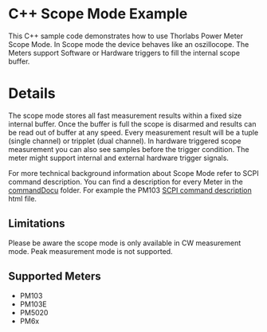 # C++ Scope Mode Example
This C++ sample code demonstrates how to use Thorlabs Power Meter Scope Mode. In Scope mode the 
device behaves like an oszillocope. The Meters support Software or Hardware triggers to fill the
internal scope buffer.

# Details 

The scope mode stores all fast measurement results within a fixed size internal buffer. Once the 
buffer is full the scope is disarmed and results can be read out of buffer at any speed. 
Every measurement result will be a tuple (single channel) or tripplet (dual channel). In hardware
triggered scope measurement you can also see samples before the trigger condition. The meter might 
support internal and external hardware trigger signals. 

For more technical background information about Scope Mode refer to SCPI command description. You can find a description for every Meter in the  [commandDocu](../../../../Python/Thorlabs%20PMxxx%20Power%20Meters/scpi/commandDocu) folder. For example the PM103 [SCPI command description](https://htmlpreview.github.io/?https://github.com/Selanarixx/Light_Analysis_Examples/blob/develop/Python/Thorlabs%20PMxxx%20Power%20Meters/scpi/commandDocu/pm103.html) html file.

## Limitations
Please be aware the scope mode is only available in CW measurement mode. Peak measurement mode 
is not supported. 

## Supported Meters
- PM103
- PM103E
- PM5020
- PM6x
